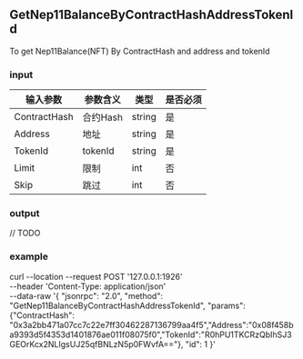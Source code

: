 ## GetNep11BalanceByContractHashAddressTokenId

To get Nep11Balance(NFT) By ContractHash and address and tokenId

### input

| 输入参数         | 参数含义       | 类型    | 是否必须  |
| ---------------- | -------------- | ------- |------   |
| ContractHash | 合约Hash | string  | 是|
| Address | 地址 | string | 是 |
| TokenId | tokenId | string | 是|
| Limit | 限制 | int | 否 |
| Skip | 跳过 | int | 否 |

### output

// TODO

### example

curl --location --request POST '127.0.0.1:1926' \
--header 'Content-Type: application/json' \
--data-raw '{
  "jsonrpc": "2.0",
  "method": "GetNep11BalanceByContractHashAddressTokenId",
  "params": {"ContractHash": "0x3a2bb471a07cc7c22e7ff30462287136799aa4f5","Address":"0x08f458ba9393d5f4353d1401876ae011f08075f0","TokenId":"R0hPU1TKCRzQbIhSJ3GEOrKcx2NLIgsUJ25qfBNLzN5p0FWvfA=="},
  "id": 1
}'


